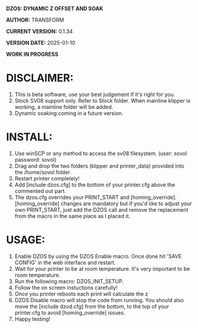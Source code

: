 **DZOS: DYNAMIC Z OFFSET AND SOAK**

**AUTHOR:** TRANSFORM

**CURRENT VERSION:** 0.1.34

**VERSION DATE:** 2025-01-10

**WORK IN PROGRESS**




# DISCLAIMER:
1. This is beta software, use your best judgement if it's right for you.
2. Stock SV08 support only. Refer to Stock folder. When mainline klipper is working, a mainline folder will be added.
3. Dynamic soaking coming in a future version.


# INSTALL:
1. Use winSCP or any method to access the sv08 filesystem. (user: sovol password: sovol)
2. Drag and drop the two folders (klipper and printer_data) provided into the /home/sovol folder.
3. Restart printer completely!
4. Add [include dzos.cfg] to the bottom of your printer.cfg above the commented out part.
5. The dzos.cfg overrides your PRINT_START and [homing_override]. [homing_override] changes are mandatory but if you'd like to adjust your own PRINT_START, 
just add the DZOS call and remove the replacement from the macro in the same place as I placed it.

# USAGE:
1. Enable DZOS by using the DZOS Enable macro. Once done hit 'SAVE CONFIG' in the web interface and restart.
2. Wait for your printer to be at room temperature. It's very important to be room temperature.
3. Run the following macro: DZOS_INIT_SETUP.
4. Follow the on screen instuctions carefully!
5. Once you printer reboots each print will calculate the z
6. DZOS Disable macro will stop the code from running. You should also move the [include dzod.cfg] from the bottom, to the top of your printer.cfg to avoid [homing_override] issues.
7. Happy testing!

